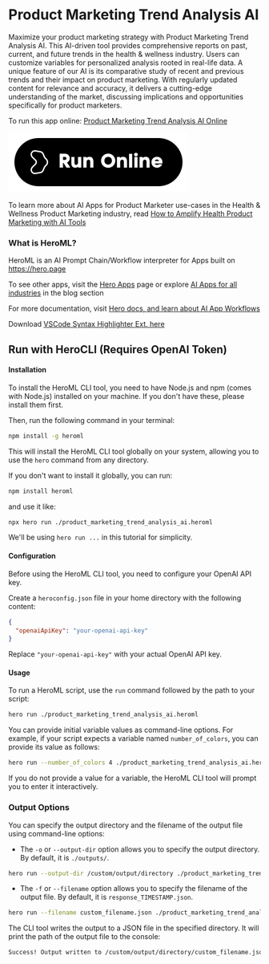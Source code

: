 # Product Marketing Trend Analysis AI

Maximize your product marketing strategy with Product Marketing Trend Analysis AI. This AI-driven tool provides comprehensive reports on past, current, and future trends in the health & wellness industry. Users can customize variables for personalized analysis rooted in real-life data. A unique feature of our AI is its comparative study of recent and previous trends and their impact on product marketing. With regularly updated content for relevance and accuracy, it delivers a cutting-edge understanding of the market, discussing implications and opportunities specifically for product marketers.

To run this app online: [Product Marketing Trend Analysis AI Online](https://hero.page/app/product-marketing-trend-analysis-ai-ai-driven-health-and-wellness-trend-analysis/pZa2bh6iYVFVM3UDlLKc)

[![Run Product Marketing Trend Analysis AI Online](/assets/run.svg)](https://hero.page/app/product-marketing-trend-analysis-ai-ai-driven-health-and-wellness-trend-analysis/pZa2bh6iYVFVM3UDlLKc)

To learn more about AI Apps for Product Marketer use-cases in the Health & Wellness Product Marketing industry, read [How to Amplify Health Product Marketing with AI Tools](https://hero.page/blog/ai/health-and-wellness-product-marketing/how-to-amplify-health-product-marketing-with-ai-tools/170939)

### What is HeroML?
HeroML is an AI Prompt Chain/Workflow interpreter for Apps built on https://hero.page 

To see other apps, visit the [Hero Apps](https://hero.page/apps) page or explore [AI Apps for all industries](https://hero.page/blog) in the blog section

For more documentation, visit [Hero docs, and learn about AI App Workflows](https://hero.page/tutorials/introduction-to-heroml)

Download [VSCode Syntax Highlighter Ext. here](https://marketplace.visualstudio.com/items?itemName=hero-page.heroml)

## Run with HeroCLI (Requires OpenAI Token)

#### Installation

To install the HeroML CLI tool, you need to have Node.js and npm (comes with Node.js) installed on your machine. If you don't have these, please install them first. 

Then, run the following command in your terminal:

```bash
npm install -g heroml
```

This will install the HeroML CLI tool globally on your system, allowing you to use the `hero` command from any directory.

If you don't want to install it globally, you can run:

```bash
npm install heroml
```

and use it like:

```bash
npx hero run ./product_marketing_trend_analysis_ai.heroml
```

We'll be using `hero run ...` in this tutorial for simplicity.

#### Configuration

Before using the HeroML CLI tool, you need to configure your OpenAI API key. 

Create a `heroconfig.json` file in your home directory with the following content:

```json
{
  "openaiApiKey": "your-openai-api-key"
}
```

Replace `"your-openai-api-key"` with your actual OpenAI API key.

#### Usage

To run a HeroML script, use the `run` command followed by the path to your script:

```bash
hero run ./product_marketing_trend_analysis_ai.heroml
```

You can provide initial variable values as command-line options. For example, if your script expects a variable named `number_of_colors`, you can provide its value as follows:

```bash
hero run --number_of_colors 4 ./product_marketing_trend_analysis_ai.heroml
```

If you do not provide a value for a variable, the HeroML CLI tool will prompt you to enter it interactively.

### Output Options

You can specify the output directory and the filename of the output file using command-line options:

- The `-o` or `--output-dir` option allows you to specify the output directory. By default, it is `./outputs/`.

```bash
hero run --output-dir /custom/output/directory ./product_marketing_trend_analysis_ai.heroml
```

- The `-f` or `--filename` option allows you to specify the filename of the output file. By default, it is `response_TIMESTAMP.json`.

```bash
hero run --filename custom_filename.json ./product_marketing_trend_analysis_ai.heroml
```

The CLI tool writes the output to a JSON file in the specified directory. It will print the path of the output file to the console:

```bash
Success! Output written to /custom/output/directory/custom_filename.json
```

